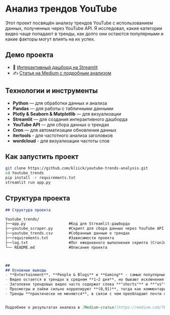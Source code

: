 # Анализ трендов YouTube

Этот проект посвящён анализу трендов YouTube с использованием данных, полученных через YouTube API. Я исследовал, какие категории видео чаще попадают в тренды, как долго они остаются популярными и какие факторы могут влиять на их успех.


## Демо проекта

- 🔗 [Интерактивный дашборд на Streamlit](https://share.streamlit.io/ТВОЙ-ПРОЕКТ)
- ✍️ [Статья на Medium с подробным анализом](https://medium.com/ТВОЯ-СТАТЬЯ)


## Технологии и инструменты

- **Python** — для обработки данных и анализа
- **Pandas** — для работы с табличными данными
- **Plotly & Seaborn & Matplotlib** — для визуализации
- **Streamlit** — для создания интерактивного дашборда
- **YouTube API** — для сбора данных о трендах
- **Cron** — для автоматизации обновления данных
- **itertools** - для частотного анализа заголовков
- **wordcloud** - для визуализации частоты слов


## Как запустить проект
```bash
git clone https://github.com/kliick/youtube-trends-analysis.git
cd Youtube_trends
pip install -r requirements.txt
streamlit run app.py
```


## **Структура проекта**  
```markdown
## Структура проекта

Youtube_trends/
├──app.py                   #Код для Streamlit-дашборда
├──youtube_scraper.py       #Скрипт для сбора данных через YouTube API
├──youtube_trends.csv       #Собранные данные о трендах
├──requirements.txt         #Зависимости проекта
├──log.txt                  #Лог ежедневного выполнения скрипта (CronJob)
└── README.md               #Описание проекта



##
## Основные выводы
- **Entertainment**, **People & Blogs** и **Gaming** - самые популярные категории в трендах
- Видео остается в трендах в среднем **1–2 дня**, но бывают исключения
- Заголовки трендовых видео часто содержат слова **"shorts"** и **"vs"**, а также имеют заглавные буквы
- Просмотры и лайки сильно коррелируют **(0,91)**, тогда как комментарии и просмотры коррелируют умеренно **(0,56)**
- Тренды **практически не меняются**, в связи с чем преобладают почти одни и те же категории


Подробнее о результатах анализа в [Medium-статье](https://medium.com/ТВОЯ-СТАТЬЯ).
